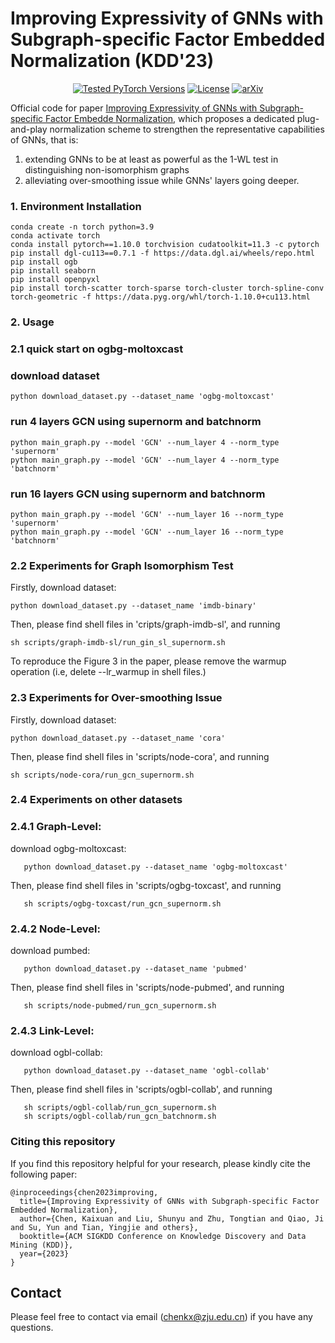 # Improving Expressivity of GNNs with Subgraph-specific Factor Embedded Normalization (KDD'23)

<p align="center">
   <a href="https://pytorch.org/"><img src="https://img.shields.io/badge/PyTorch-1.10 %20%7C%201.12 %20%7C%202.0-673ab7.svg" alt="Tested PyTorch Versions"></a>
   <a href="https://opensource.org/licenses/MIT"><img src="https://img.shields.io/badge/License-MIT-4caf50.svg" alt="License"></a>
   <a href="https://arxiv.org/abs/2305.19903" target="_blank"><img src="https://img.shields.io/badge/arXiv-2301.12900-009688.svg" alt="arXiv"></a>

</p>

Official code for paper [Improving Expressivity of GNNs with Subgraph-specific Factor Embedde Normalization](https://arxiv.org/abs/2211.12712), which proposes a dedicated plug-and-play normalization scheme to strengthen the representative capabilities of GNNs, that is:
<ol>
<li> extending GNNs to be at least as powerful as the 1-WL test in distinguishing non-isomorphism graphs</li>
<li> alleviating over-smoothing issue while GNNs' layers going deeper.</li>
</ol>


### 1. Environment Installation

```
conda create -n torch python=3.9
conda activate torch
conda install pytorch==1.10.0 torchvision cudatoolkit=11.3 -c pytorch
pip install dgl-cu113==0.7.1 -f https://data.dgl.ai/wheels/repo.html
pip install ogb
pip install seaborn
pip install openpyxl
pip install torch-scatter torch-sparse torch-cluster torch-spline-conv torch-geometric -f https://data.pyg.org/whl/torch-1.10.0+cu113.html
```

### 2. Usage

### 2.1 quick start on ogbg-moltoxcast

### download dataset

```
python download_dataset.py --dataset_name 'ogbg-moltoxcast'
```

### run 4 layers GCN using supernorm and batchnorm

```
python main_graph.py --model 'GCN' --num_layer 4 --norm_type 'supernorm'
python main_graph.py --model 'GCN' --num_layer 4 --norm_type 'batchnorm'
```

### run 16 layers GCN using supernorm and batchnorm

```
python main_graph.py --model 'GCN' --num_layer 16 --norm_type 'supernorm'
python main_graph.py --model 'GCN' --num_layer 16 --norm_type 'batchnorm'
```

### 2.2 Experiments for Graph Isomorphism Test

Firstly, download dataset:

```
python download_dataset.py --dataset_name 'imdb-binary'
```

Then, please find shell files in 'cripts/graph-imdb-sl',  and running

```
sh scripts/graph-imdb-sl/run_gin_sl_supernorm.sh
```

To reproduce the Figure 3 in the paper, please remove the warmup operation (i.e, delete --lr_warmup in shell files.)

### 2.3 Experiments for Over-smoothing Issue

Firstly, download dataset:

```
python download_dataset.py --dataset_name 'cora'
```

Then, please find shell files in 'scripts/node-cora', and running

```
sh scripts/node-cora/run_gcn_supernorm.sh
```

### 2.4 Experiments on other datasets

<!-- ### For example: -->

### 2.4.1 Graph-Level:

   download ogbg-moltoxcast:

```
   python download_dataset.py --dataset_name 'ogbg-moltoxcast'
```

   Then, please find shell files in 'scripts/ogbg-toxcast', and running

```
   sh scripts/ogbg-toxcast/run_gcn_supernorm.sh
```

### 2.4.2 Node-Level:

   download pumbed:

```
   python download_dataset.py --dataset_name 'pubmed'
```

   Then, please find shell files in 'scripts/node-pubmed', and running

```
   sh scripts/node-pubmed/run_gcn_supernorm.sh
```

### 2.4.3 Link-Level:

   download ogbl-collab:

```
   python download_dataset.py --dataset_name 'ogbl-collab'
```

   Then, please find shell files in 'scripts/ogbl-collab', and running

```
   sh scripts/ogbl-collab/run_gcn_supernorm.sh
   sh scripts/ogbl-collab/run_gcn_batchnorm.sh
```

### Citing this repository

If you find this repository helpful for your research, please kindly cite the following paper:

```
@inproceedings{chen2023improving,
  title={Improving Expressivity of GNNs with Subgraph-specific Factor Embedded Normalization},
  author={Chen, Kaixuan and Liu, Shunyu and Zhu, Tongtian and Qiao, Ji and Su, Yun and Tian, Yingjie and others},
  booktitle={ACM SIGKDD Conference on Knowledge Discovery and Data Mining (KDD)},
  year={2023}
}
```

## Contact

Please feel free to contact via email (<chenkx@zju.edu.cn>) if you have any questions.
